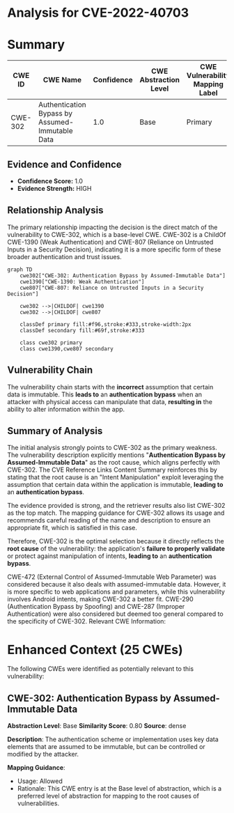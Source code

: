 # Analysis for CVE-2022-40703

# Summary
| CWE ID | CWE Name | Confidence | CWE Abstraction Level | CWE Vulnerability Mapping Label | CWE-Vulnerability Mapping Notes |
|---|---|---|---|---|---|
| CWE-302 | Authentication Bypass by Assumed-Immutable Data | 1.0 | Base | Primary | Allowed |

## Evidence and Confidence

*   **Confidence Score:** 1.0
*   **Evidence Strength:** HIGH

## Relationship Analysis
The primary relationship impacting the decision is the direct match of the vulnerability to CWE-302, which is a base-level CWE. CWE-302 is a ChildOf CWE-1390 (Weak Authentication) and CWE-807 (Reliance on Untrusted Inputs in a Security Decision), indicating it is a more specific form of these broader authentication and trust issues.

```mermaid
graph TD
    cwe302["CWE-302: Authentication Bypass by Assumed-Immutable Data"]
    cwe1390["CWE-1390: Weak Authentication"]
    cwe807["CWE-807: Reliance on Untrusted Inputs in a Security Decision"]
    
    cwe302 -->|CHILDOF| cwe1390
    cwe302 -->|CHILDOF| cwe807
    
    classDef primary fill:#f96,stroke:#333,stroke-width:2px
    classDef secondary fill:#69f,stroke:#333
    
    class cwe302 primary
    class cwe1390,cwe807 secondary
```

## Vulnerability Chain
The vulnerability chain starts with the **incorrect** assumption that certain data is immutable. This **leads to** an **authentication bypass** when an attacker with physical access can manipulate that data, **resulting in** the ability to alter information within the app.

## Summary of Analysis
The initial analysis strongly points to CWE-302 as the primary weakness. The vulnerability description explicitly mentions "**Authentication Bypass by Assumed-Immutable Data**" as the root cause, which aligns perfectly with CWE-302. The CVE Reference Links Content Summary reinforces this by stating that the root cause is an "Intent Manipulation" exploit leveraging the assumption that certain data within the application is immutable, **leading to** an **authentication bypass**.

The evidence provided is strong, and the retriever results also list CWE-302 as the top match. The mapping guidance for CWE-302 allows its usage and recommends careful reading of the name and description to ensure an appropriate fit, which is satisfied in this case.

Therefore, CWE-302 is the optimal selection because it directly reflects the **root cause** of the vulnerability: the application's **failure to properly validate** or protect against manipulation of intents, **leading to** an **authentication bypass**.

CWE-472 (External Control of Assumed-Immutable Web Parameter) was considered because it also deals with assumed-immutable data. However, it is more specific to web applications and parameters, while this vulnerability involves Android intents, making CWE-302 a better fit. CWE-290 (Authentication Bypass by Spoofing) and CWE-287 (Improper Authentication) were also considered but deemed too general compared to the specificity of CWE-302.
Relevant CWE Information:

# Enhanced Context (25 CWEs)
The following CWEs were identified as potentially relevant to this vulnerability:

## CWE-302: Authentication Bypass by Assumed-Immutable Data
**Abstraction Level**: Base
**Similarity Score**: 0.80
**Source**: dense

**Description**:
The authentication scheme or implementation uses key data elements that are assumed to be immutable, but can be controlled or modified by the attacker.

**Mapping Guidance**:
- Usage: Allowed
- Rationale: This CWE entry is at the Base level of abstraction, which is a preferred level of abstraction for mapping to the root causes of vulnerabilities.